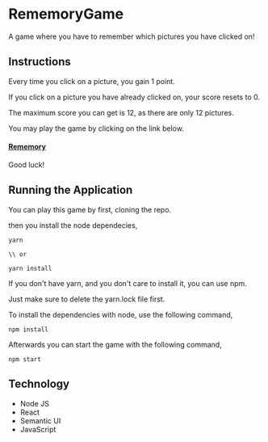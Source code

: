 # RememoryGame

A game where you have to remember which pictures you have clicked on!

## Instructions

Every time you click on a picture, you gain 1 point.

If you click on a picture you have already clicked on, your score resets to 0.

The maximum score you can get is 12, as there are only 12 pictures.

You may play the game by clicking on the link below.

#### [Rememory](https://rememory-game.herokuapp.com/)

Good luck!

## Running the Application

You can play this game by first, cloning the repo.

then you install the node dependecies,

```
yarn

\\ or

yarn install
```

If you don't have yarn, and you don't care to install it, you can use npm.

Just make sure to delete the yarn.lock file first.

To install the dependencies with node, use the following command,

```
npm install
```

Afterwards you can start the game with the following command,

```
npm start
```

## Technology

 - Node JS
 - React
 - Semantic UI
 - JavaScript
